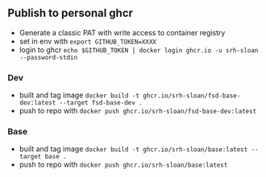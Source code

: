 ## Publish to personal ghcr
- Generate a classic PAT with write access to container registry
- set in env with `export GITHUB_TOKEN=XXXX`
- login to ghcr `echo $GITHUB_TOKEN | docker login ghcr.io -u srh-sloan --password-stdin`
### Dev
- built and tag image `docker build -t ghcr.io/srh-sloan/fsd-base-dev:latest --target fsd-base-dev .`
- push to repo with `docker push ghcr.io/srh-sloan/fsd-base-dev:latest`
### Base
- built and tag image `docker build -t ghcr.io/srh-sloan/base:latest --target base .`
- push to repo with `docker push ghcr.io/srh-sloan/base:latest`
